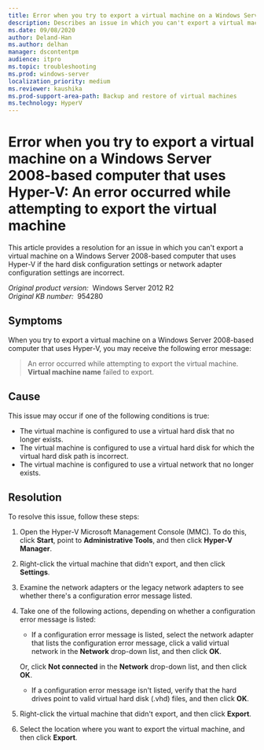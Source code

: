 ```yaml
---
title: Error when you try to export a virtual machine on a Windows Server 2008-based computer that uses Hyper-V
description: Describes an issue in which you can't export a virtual machine on a Windows Server 2008-based computer that uses Hyper-V if the hard disk configuration settings or network adapter configuration settings are incorrect. Provides a resolution.
ms.date: 09/08/2020
author: Deland-Han
ms.author: delhan
manager: dscontentpm
audience: itpro
ms.topic: troubleshooting
ms.prod: windows-server
localization_priority: medium
ms.reviewer: kaushika
ms.prod-support-area-path: Backup and restore of virtual machines
ms.technology: HyperV
---
```

# Error when you try to export a virtual machine on a Windows Server 2008-based computer that uses Hyper-V: An error occurred while attempting to export the virtual machine

This article provides a resolution for an issue in which you can't export a virtual machine on a Windows Server 2008-based computer that uses Hyper-V if the hard disk configuration settings or network adapter configuration settings are incorrect.

_Original product version:_ &nbsp;Windows Server 2012 R2  
_Original KB number:_ &nbsp;954280

## Symptoms

When you try to export a virtual machine on a Windows Server 2008-based computer that uses Hyper-V, you may receive the following error message:

> An error occurred while attempting to export the virtual machine.  
 **Virtual machine name** failed to export.

## Cause

This issue may occur if one of the following conditions is true:
- The virtual machine is configured to use a virtual hard disk that no longer exists.
- The virtual machine is configured to use a virtual hard disk for which the virtual hard disk path is incorrect.
- The virtual machine is configured to use a virtual network that no longer exists.

## Resolution

To resolve this issue, follow these steps:
1. Open the Hyper-V Microsoft Management Console (MMC). To do this, click **Start**, point to **Administrative Tools**, and then click **Hyper-V Manager**.
2. Right-click the virtual machine that didn't export, and then click **Settings**.
3. Examine the network adapters or the legacy network adapters to see whether there's a configuration error message listed.
4. Take one of the following actions, depending on whether a configuration error message is listed:
    - If a configuration error message is listed, select the network adapter that lists the configuration error message, click a valid virtual network in the **Network** drop-down list, and then click **OK**.
    
    Or, click **Not connected** in the **Network** drop-down list, and then click **OK**.
    - If a configuration error message isn't listed, verify that the hard drives point to valid virtual hard disk (.vhd) files, and then click **OK**.
5. Right-click the virtual machine that didn't export, and then click **Export**.
6. Select the location where you want to export the virtual machine, and then click **Export**.
